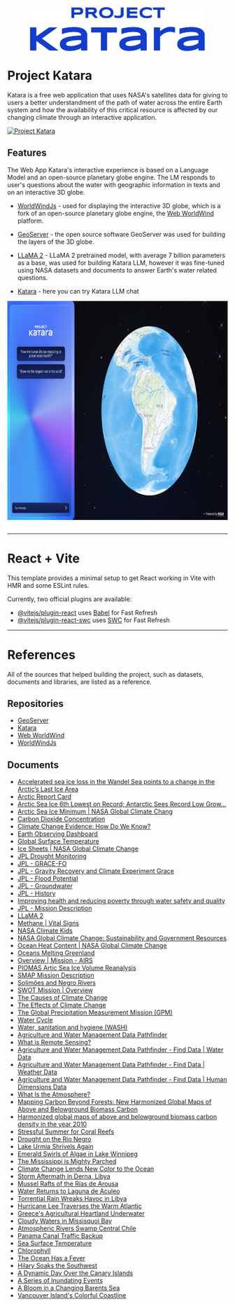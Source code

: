 <div style="display:flex;justify-content:center;">
    <img src="./katara.png" height="100" />
</div>

# Project Katara
Katara is a free web application that uses NASA's satellites data for giving to users a better understandment of the path of water across the entire Earth system and how the availability of this critical resource is affected by our changing climate through an interactive application. 

[![Project Katara](https://img.youtube.com/vi/rtFM8AYH_T0/maxresdefault.jpg)](https://www.youtube.com/watch?v=rtFM8AYH_T0 "Project Katara - Full Demonstration")

## Features

The Web App Katara's interactive experience is based on a Language Model and an open-source planetary globe engine. The LM responds to user's questions about the water with geographic information in texts and on an interactive 3D globe. 

- [WorldWindJs](https://github.com/WorldWindEarth/worldwindjs) - used for displaying the interactive 3D globe, which is a fork of an open-source planetary globe engine, the [Web WorldWind](https://worldwind.arc.nasa.gov/web/) platform.

- [GeoServer](https://github.com/project-katara/geoserver) - the open source software GeoServer was used for building the layers of the 3D globe.

- [LLaMA 2](https://huggingface.co/docs/transformers/main/model_doc/llama2) - LLaMA 2 pretrained model, with average 7 billion parameters as a base, was used for building Katara LLM, however it was fine-tuned using NASA datasets and documents to answer Earth's water related questions.

- [Katara](https://huggingface.co/spaces/dkdaniz/katara) - here you can try Katara LLM chat
  
<div style="display:flex;justify-content:center;">
    <img src="./app_img.png" height="500"/>
</div>
</br>

***

# React + Vite
This template provides a minimal setup to get React working in Vite with HMR and some ESLint rules.

Currently, two official plugins are available:

- [@vitejs/plugin-react](https://github.com/vitejs/vite-plugin-react/blob/main/packages/plugin-react/README.md) uses [Babel](https://babeljs.io/) for Fast Refresh
- [@vitejs/plugin-react-swc](https://github.com/vitejs/vite-plugin-react-swc) uses [SWC](https://swc.rs/) for Fast Refresh

***

# References
All of the sources that helped building the project, such as datasets, documents and libraries, are listed as a reference.

## Repositories

- [GeoServer](https://github.com/project-katara/geoserver)
- [Katara](https://huggingface.co/spaces/dkdaniz/katara)
- [Web WorldWind](https://worldwind.arc.nasa.gov/web/)
- [WorldWindJs](https://github.com/WorldWindEarth/worldwindjs)
  
## Documents

- [Accelerated sea ice loss in the Wandel Sea points to a change in the Arctic’s Last Ice Area](https://www.nature.com/articles/s43247-021-00197-5)
- [Arctic Report Card](https://arctic.noaa.gov/Report-card/)
- [Arctic Sea Ice 6th Lowest on Record; Antarctic Sees Record Low Grow...](https://climate.nasa.gov/news/3284/arctic-sea-ice-6th-lowest-on-record-antarctic-sees-record-low-growth/)
- [Arctic Sea Ice Minimum | NASA Global Climate Chang](https://climate.nasa.gov/vital-signs/arctic-sea-ice/)
- [Carbon Dioxide Concentration](https://climate.nasa.gov/vital-signs/carbon-dioxide/)
- [Climate Change Evidence: How Do We Know?](https://climate.nasa.gov/evidence/)
- [Earth Observing Dashboard](https://eodashboard.org/explore)
- [Global Surface Temperature](https://climate.nasa.gov/vital-signs/global-temperature/)
- [Ice Sheets | NASA Global Climate Change](https://climate.nasa.gov/vital-signs/ice-sheets/)
- [JPL Drought Monitoring](https://grace.jpl.nasa.gov/applications/drought-monitoring/)
- [JPL - GRACE-FO](https://grace.jpl.nasa.gov/mission/grace-fo/)
- [JPL - Gravity Recovery and Climate Experiment Grace](https://www.jpl.nasa.gov/missions/gravity-recovery-and-climate-experiment-grace)
- [JPL - Flood Potential](https://grace.jpl.nasa.gov/applications/flood-potential/)
- [JPL - Groundwater](https://grace.jpl.nasa.gov/applications/groundwater/)
- [JPL - History](https://www.jpl.nasa.gov/who-we-are/history)
- [Improving health and reducing poverty through water safety and quality](https://www.who.int/activities/improving-water-safety)
- [JPL - Mission Description](https://smap.jpl.nasa.gov/mission/description/)
- [LLaMA 2](https://huggingface.co/docs/transformers/main/model_doc/llama2)
- [Methane | Vital Signs](https://climate.nasa.gov/vital-signs/methane/)
- [NASA Climate Kids](https://climatekids.nasa.gov/carbon/)
- [NASA Global Climate Change: Sustainability and Government Resources](https://climate.nasa.gov/solutions/resources/)
- [Ocean Heat Content | NASA Global Climate Change](https://climate.nasa.gov/vital-signs/ocean-warming/)
- [Oceans Melting Greenland](https://omg.jpl.nasa.gov/)
- [Overview | Mission - AIRS](https://airs.jpl.nasa.gov/mission/overview/)
- [PIOMAS Artic Sea Ice Volume Reanalysis](http://psc.apl.uw.edu/research/projects/arctic-sea-ice-volume-anomaly/)
- [SMAP Mission Description](https://smap.jpl.nasa.gov/mission/why-it-matters/)
- [Solimões and Negro Rivers](https://www.nasa.gov/image-article/solim%C3%B5es-negro-rivers/)
- [SWOT Mission | Overview](https://swot.jpl.nasa.gov/mission/overview/)
- [The Causes of Climate Change](https://climate.nasa.gov/causes/)
- [The Effects of Climate Change](https://climate.nasa.gov/effects/)
- [The Global Precipitation Measurement Mission (GPM)](https://gpm.nasa.gov/missions/GPM)
- [Water Cycle](https://www.nasa.gov/general/water-cycle/.)
- [Water, sanitation and hygiene (WASH)](https://www.who.int/health-topics/water-sanitation-and-hygiene-wash)
- [Agriculture and Water Management Data Pathfinder](https://www.earthdata.nasa.gov/learn/pathfinders/agricultural-and-water-resources-data-pathfinder)
- [What is Remote Sensing?](https://www.earthdata.nasa.gov/learn/backgrounders/remote-sensing)
- [Agriculture and Water Management Data Pathfinder - Find Data | Water Data](https://www.earthdata.nasa.gov/learn/pathfinders/agricultural-and-water-resources-data-pathfinder/find-data#water)
- [Agriculture and Water Management Data Pathfinder - Find Data | Weather Data](https://www.earthdata.nasa.gov/learn/pathfinders/agricultural-and-water-resources-data-pathfinder/find-data#weather)
- [Agriculture and Water Management Data Pathfinder - Find Data | Human Dimensions Data](https://www.earthdata.nasa.gov/learn/pathfinders/agricultural-and-water-resources-data-pathfinder/find-data#human-dimensions)
- [What Is the Atmosphere?](https://scied.ucar.edu/learning-zone/atmosphere/what-is-atmosphere)
- [Mapping Carbon Beyond Forests: New Harmonized Global Maps of Above and Belowground Biomass Carbon](https://www.earthdata.nasa.gov/learn/articles/biomass-carbon-density)
- [Harmonized global maps of above and belowground biomass carbon density in the year 2010](https://www.nature.com/articles/s41597-020-0444-4)
- [Stressful Summer for Coral Reefs](https://earthobservatory.nasa.gov/images/151945/stressful-summer-for-coral-reefs)
- [Drought on the Rio Negro](https://earthobservatory.nasa.gov/images/151961/drought-on-the-rio-negro)
- [Lake Urmia Shrivels Again](https://earthobservatory.nasa.gov/images/151913/lake-urmia-shrivels-again)
- [Emerald Swirls of Algae in Lake Winnipeg](https://earthobservatory.nasa.gov/images/151918/emerald-swirls-of-algae-in-lake-winnipeg)
- [The Mississippi is Mighty Parched](https://earthobservatory.nasa.gov/images/151897/the-mississippi-is-mighty-parched)
- [Climate Change Lends New Color to the Ocean](https://earthobservatory.nasa.gov/images/151894/climate-change-lends-new-color-to-the-ocean)
- [Storm Aftermath in Derna, Libya](https://earthobservatory.nasa.gov/images/151851/storm-aftermath-in-derna-libya)
- [Mussel Rafts of the Rías de Arousa](https://earthobservatory.nasa.gov/images/151746/mussel-rafts-of-the-rias-de-arousa)
- [Water Returns to Laguna de Aculeo](https://earthobservatory.nasa.gov/images/151836/water-returns-to-laguna-de-aculeo)
- [Torrential Rain Wreaks Havoc in Libya](https://earthobservatory.nasa.gov/images/151826/torrential-rain-wreaks-havoc-in-libya)
- [Hurricane Lee Traverses the Warm Atlantic](https://earthobservatory.nasa.gov/images/151822/hurricane-lee-traverses-the-warm-atlantic)
- [Greece's Agricultural Heartland Underwater](https://earthobservatory.nasa.gov/images/151816/greeces-agricultural-heartland-underwater)
- [Cloudy Waters in Missisquoi Bay](https://earthobservatory.nasa.gov/images/151799/cloudy-waters-in-missisquoi-bay)
- [Atmospheric Rivers Swamp Central Chile](https://earthobservatory.nasa.gov/images/151783/atmospheric-rivers-swamp-central-chile)
- [Panama Canal Traffic Backup](https://earthobservatory.nasa.gov/images/151778/panama-canal-traffic-backup)
- [Sea Surface Temperature](https://earthobservatory.nasa.gov/global-maps/MYD28M)
- [Chlorophyll](https://earthobservatory.nasa.gov/global-maps/MY1DMM_CHLORA)
- [The Ocean Has a Fever](https://earthobservatory.nasa.gov/images/151743/the-ocean-has-a-fever)
- [Hilary Soaks the Southwest](https://earthobservatory.nasa.gov/images/151733/hilary-soaks-the-southwest)
- [A Dynamic Day Over the Canary Islands](https://earthobservatory.nasa.gov/images/151711/a-dynamic-day-over-the-canary-islands)
- [A Series of Inundating Events](https://earthobservatory.nasa.gov/images/151664/a-series-of-inundating-events)
- [A Bloom in a Changing Barents Sea](https://earthobservatory.nasa.gov/images/151667/a-bloom-in-a-changing-barents-sea)
- [Vancouver Island's Colorful Coastline](https://earthobservatory.nasa.gov/images/151650/vancouver-islands-colorful-coastline)